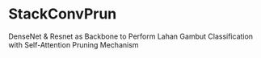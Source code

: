 # StackConvPrun
DenseNet &amp; Resnet as Backbone to Perform Lahan Gambut Classification with Self-Attention Pruning Mechanism
